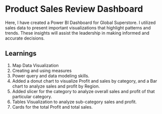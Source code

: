 # Product Sales Review Dashboard

Here, I have created a Power BI Dashboard for Global Superstore. I utilized sales data to present important visualizations that highlight patterns and trends. These insights will assist the leadership in making informed and accurate decisions.

## Learnings

1. Map Data Visualization
2. Creating and using measures
3. Power query and data modeling skills.
4. Added a donut chart to visualize Profit and sales by category, and a Bar chart to analyze sales and profit by Region.
5. Added slicer for the category to analyze overall sales and profit of that particular category.
6. Tables Visualization to analyze sub-category sales and profit.
7. Cards for the total Profit and total sales.
